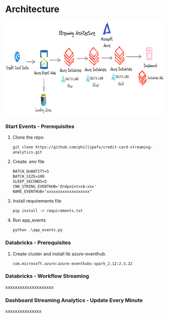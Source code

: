 # Architecture

<div aling="center">
  <img src="images/architecture_image.png" height="300" width="1600">
</div>

### Start Events - Prerequisites
1. Clone the repo
   ```
   git clone https://github.com/phillipefs/credit-card-streaming-analytics.git
   ```
2. Create .env file
   ```
   BATCH_QUANTITY=5
   BATCH_SIZE=100
   SLEEP_SECONDS=5
   CNN_STRING_EVENTHUB='Endpoint=sb:xxx'
   NAME_EVENTHUB="xxxxxxxxxxxxxxxxxxx"
   ```
3. Install requirements file
   ```
   pip install -r requirements.txt
   ```
4. Run app_events
   ```
   python .\app_events.py
   ```

### Databricks - Prerequisites 
1. Create cluster and install lib azure-eventhub. 
   ```
   com.microsoft.azure:azure-eventhubs-spark_2.12:2.3.22
   ```

### Databricks - Workflow Streaming
xxxxxxxxxxxxxxxxxxxx


### Dashboard Streaming Analytics - Update Every Minute

xxxxxxxxxxxxxxx